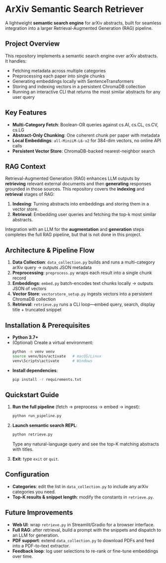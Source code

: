 # ArXiv Semantic Search Retriever

A lightweight **semantic search engine** for arXiv abstracts, built for seamless integration into a larger Retrieval-Augmented Generation (RAG) pipeline.

## Project Overview

This repository implements a semantic search engine over arXiv abstracts. It handles:

-   Fetching metadata across multiple categories
-   Preprocessing each paper into single chunks
-   Generating embeddings locally with SentenceTransformers
-   Storing and indexing vectors in a persistent ChromaDB collection
-   Running an interactive CLI that returns the most similar abstracts for any user query

## Key Features

-   **Multi-Category Fetch**: Boolean-OR queries against cs.AI, cs.CL, cs.CV, cs.LG
-   **Abstract-Only Chunking**: One coherent chunk per paper with metadata
-   **Local Embeddings**: `all-MiniLM-L6-v2` for 384-dim vectors, no online API calls
-   **Persistent Vector Store**: ChromaDB-backed nearest-neighbor search

## RAG Context

Retrieval-Augmented Generation (RAG) enhances LLM outputs by **retrieving** relevant external documents and then **generating** responses grounded in those sources. This repository covers the **indexing** and **retrieval** stages of RAG:

1. **Indexing**: Turning abstracts into embeddings and storing them in a vector store.
2. **Retrieval**: Embedding user queries and fetching the top-k most similar abstracts.

Integration with an LLM for the **augmentation** and **generation** steps completes the full RAG pipeline, but that is not done in this project.

## Architecture & Pipeline Flow

1. **Data Collection**: `data_collection.py` builds and runs a multi-category arXiv query → outputs JSON metadata
2. **Preprocessing**: `preprocess.py` wraps each result into a single chunk record
3. **Embeddings**: `embed.py` batch-encodes text chunks locally → outputs JSON of vectors
4. **Vector Store**: `vectorstore_setup.py` ingests vectors into a persistent ChromaDB collection
5. **Retrieval**: `retrieve.py` runs a CLI loop—embed query, search, display title + truncated snippet

## Installation & Prerequisites

-   **Python 3.7+**
-   (Optional) Create a virtual environment:
    ```bash
    python -m venv venv
    source venv/bin/activate   # macOS/Linux
    venv\Scripts\activate      # Windows
    ```

*   **Install dependencies**:

    ```bash
    pip install -r requirements.txt
    ```

## Quickstart Guide

1. **Run the full pipeline** (fetch → preprocess → embed → ingest):

    ```bash
    python run_pipeline.py
    ```

2. **Launch semantic search REPL**:

    ```bash
    python retrieve.py
    ```

    Type any natural-language query and see the top-K matching abstracts with titles.

3. **Exit**: type `exit` or `quit`.

## Configuration

-   **Categories**: edit the list in `data_collection.py` to include any arXiv categories you need.
-   **Top‐K results & snippet length**: modify the constants in `retrieve.py`.

## Future Improvements

-   **Web UI**: wrap `retrieve.py` in Streamlit/Gradio for a browser interface.
-   **Full RAG**: after retrieval, build a prompt with the snippets and dispatch to an LLM for generation.
-   **PDF support**: extend `data_collection.py` to download PDFs and feed into a PDF-to-text extractor.
-   **Feedback loop**: log user selections to re-rank or fine-tune embeddings over time.
